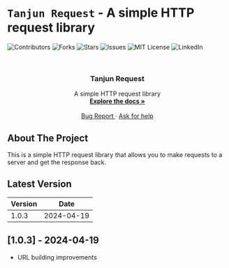 # `Tanjun Request` - A simple HTTP request library

![Contributors][contributors-shield]
![Forks][forks-shield]
![Stars][stars-shield]
![Issues][issues-shield]
![MIT License][license-shield]
![LinkedIn][linkedin-shield]

<br />
<p align="center">
  <h3 align="center">Tanjun Request</h3>

  <p align="center">
    A simple HTTP request library
    <br />
    <a href="https://github.com/tanjunDev/tanjun-request-workspace"><strong>Explore the docs »</strong></a>
    <br />
    <br />
    <a href="https://github.com/tanjunDev/tanjun-request-workspace/issues">
    Bug Report
    </a>
    ·
    <a href="https://github.com/tanjunDev/tanjun-request-workspace/issues">Ask for help</a>
  </p>
</p>

## About The Project

This is a simple HTTP request library that allows you to make requests to a server and get the response back.


## Latest Version

| Version | Date       |
| ------- | ---------- |
| 1.0.3   | 2024-04-19 |

## [1.0.3] - 2024-04-19

- URL building improvements

<!-- References -->
[contributors-shield]: https://img.shields.io/github/contributors/TanjunDev/tanjun-request-workspace.svg?style=for-the-badge
[forks-shield]: https://img.shields.io/github/forks/TanjunDev/tanjun-request-workspace.svg?style=for-the-badge
[stars-shield]: https://img.shields.io/github/stars/TanjunDev/tanjun-request-workspace.svg?style=for-the-badge
[issues-shield]: https://img.shields.io/github/issues/TanjunDev/tanjun-request-workspace.svg?style=for-the-badge
[license-shield]: https://img.shields.io/github/license/TanjunDev/tanjun-request-workspace.svg?style=for-the-badge
[linkedin-shield]: https://img.shields.io/badge/-LinkedIn-black.svg?style=for-the-badge&logo=linkedin&colorB=555
